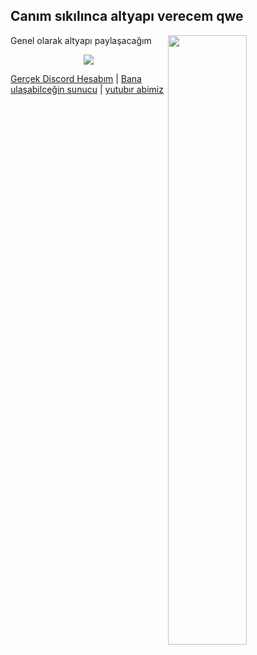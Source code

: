 <h2>Canım sıkılınca altyapı verecem qwe</h2>

<img width="50%" align="right" src="https://github-readme-stats.vercel.app/api?username=jahkyxD&show_icons=true&hide_title=true&theme=merko">

Genel olarak altyapı paylaşacağım

<div align="center">
    <a href="https://discord.com/users/618444525727383592" title="Discord Profile"><img src="https://lanyard-profile-readme.vercel.app/api/618444525727383592"></a>
</div>

[Gerçek Discord Hesabım](https://discord.com/users/618444525727383592) | [Bana ulaşabilceğin sunucu](https://discord.gg/matthe) | [yutubır abimiz](https://www.youtube.com/channel/UCSbBwtkGguHo_4LVD0QMUyA)
